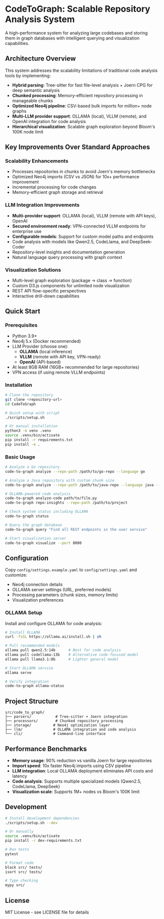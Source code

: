 # CodeToGraph: Scalable Repository Analysis System

A high-performance system for analyzing large codebases and storing them in graph databases with intelligent querying and visualization capabilities.

## Architecture Overview

This system addresses the scalability limitations of traditional code analysis tools by implementing:

- **Hybrid parsing**: Tree-sitter for fast file-level analysis + Joern CPG for deep semantic analysis
- **Chunked processing**: Memory-efficient repository processing in manageable chunks  
- **Optimized Neo4j pipeline**: CSV-based bulk imports for million+ node graphs
- **Multi-LLM provider support**: OLLAMA (local), VLLM (remote), and OpenAI integration for code analysis
- **Hierarchical visualization**: Scalable graph exploration beyond Bloom's 100K node limit

## Key Improvements Over Standard Approaches

### Scalability Enhancements
- Processes repositories in chunks to avoid Joern's memory bottlenecks
- Optimized Neo4j imports (CSV vs JSON) for 10x+ performance improvement
- Incremental processing for code changes
- Memory-efficient graph storage and retrieval

### LLM Integration Improvements  
- **Multi-provider support**: OLLAMA (local), VLLM (remote with API keys), OpenAI
- **Secured environment ready**: VPN-connected VLLM endpoints for enterprise use
- **Configurable models**: Support for custom model paths and endpoints
- Code analysis with models like Qwen2.5, CodeLlama, and DeepSeek-Coder
- Repository-level insights and documentation generation
- Natural language query processing with graph context

### Visualization Solutions
- Multi-level graph exploration (package → class → function)
- Custom D3.js components for unlimited node visualization
- REST API flow-specific perspectives
- Interactive drill-down capabilities

## Quick Start

### Prerequisites
- Python 3.9+
- Neo4j 5.x (Docker recommended)
- LLM Provider (choose one):
  - **OLLAMA** (local inference)
  - **VLLM** (remote with API key, VPN-ready)
  - **OpenAI** (API-based)
- At least 8GB RAM (16GB+ recommended for large repositories)
- VPN access (if using remote VLLM endpoints)

### Installation

```bash
# Clone the repository
git clone <repository-url>
cd CodeToGraph

# Quick setup with script
./scripts/setup.sh

# Or manual installation
python3 -m venv .venv
source .venv/bin/activate
pip install -r requirements.txt
pip install -e .
```

### Basic Usage

```bash
# Analyze a Go repository
code-to-graph analyze --repo-path /path/to/go-repo --language go

# Analyze a Java repository with custom chunk size
code-to-graph analyze --repo-path /path/to/java-repo --language java --chunk-size 50

# OLLAMA-powered code analysis
code-to-graph analyze-code path/to/file.py
code-to-graph repo-insights --repo-path /path/to/project

# Check system status including OLLAMA
code-to-graph status

# Query the graph database
code-to-graph query "Find all REST endpoints in the user service"

# Start visualization server
code-to-graph visualize --port 8080
```

## Configuration

Copy `config/settings.example.yaml` to `config/settings.yaml` and customize:

- Neo4j connection details
- OLLAMA server settings (URL, preferred models)
- Processing parameters (chunk sizes, memory limits)
- Visualization preferences

### OLLAMA Setup

Install and configure OLLAMA for code analysis:

```bash
# Install OLLAMA
curl -fsSL https://ollama.ai/install.sh | sh

# Pull recommended models
ollama pull qwen2.5:14b      # Best for code analysis
ollama pull codellama:13b    # Alternative code-focused model
ollama pull llama3.1:8b      # Lighter general model

# Start OLLAMA service
ollama serve

# Verify integration
code-to-graph ollama-status
```

## Project Structure

```
src/code_to_graph/
├── parsers/           # Tree-sitter + Joern integration
├── processors/        # Chunked repository processing
├── storage/          # Neo4j optimization layer
├── llm/              # OLLAMA integration and code analysis
└── cli/              # Command-line interface
```

## Performance Benchmarks

- **Memory usage**: 90% reduction vs vanilla Joern for large repositories
- **Import speed**: 10x faster Neo4j imports using CSV pipeline
- **LLM integration**: Local OLLAMA deployment eliminates API costs and latency
- **Code analysis**: Supports multiple specialized models (Qwen2.5, CodeLlama, DeepSeek)
- **Visualization scale**: Supports 1M+ nodes vs Bloom's 100K limit

## Development

```bash
# Install development dependencies
./scripts/setup.sh --dev

# Or manually
source .venv/bin/activate
pip install -r dev-requirements.txt

# Run tests
pytest

# Format code
black src/ tests/
isort src/ tests/

# Type checking
mypy src/
```

## License

MIT License - see LICENSE file for details